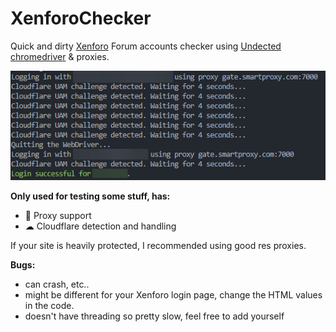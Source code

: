 # XenforoChecker
Quick and dirty [Xenforo](https://xenforo.com/) Forum accounts checker using [Undected chromedriver](https://github.com/ultrafunkamsterdam/undetected-chromedriver) & proxies.

![example](xenforologin.png)

**Only used for testing some stuff, has:**
- 📶 Proxy support
- ☁ Cloudflare detection and handling

If your site is heavily protected, I recommended using good res proxies.

**Bugs:**
- can crash, etc..
- might be different for your Xenforo login page, change the HTML values in the code.
- doesn't have threading so pretty slow, feel free to add yourself
